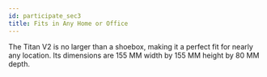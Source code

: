 ```yaml
---
id: participate_sec3
title: Fits in Any Home or Office
---
```


The Titan V2 is no larger than a shoebox, making it a perfect fit for nearly any location. Its dimensions are 155 MM width by 155 MM height by 80 MM depth.